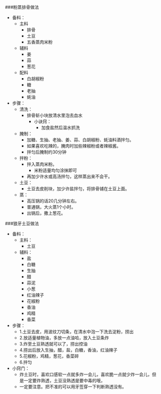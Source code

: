 ###粉蒸排骨做法
- 备料：
	- 主料
		- 排骨
		- 土豆
		- 五香蒸肉米粉
	- 辅料
		- 姜
		- 蒜
		- 葱花
	- 配料
		- 白胡椒粉
		- 糖
		- 老抽
		- 蚝油
- 步骤： 
	- 清洗：
		- 排骨斩小块放清水里泡去血水
			- 小诀窍：
				- 加食盐然后温水抓洗
	- 腌制：
		- 加糖、生抽、老抽、姜、蒜、白胡椒粉、蚝油料酒拌匀。
		- 如果喜欢吃辣的，腌肉时加些辣椒粉或者辣椒酱。
		- 拌匀后腌制约30分钟
	- 拌粉：
		- 拌入蒸肉米粉。
			- 米粉适量均匀涂抹即可
		- 再加少许水或高汤拌匀，这样蒸出来不会干。
	- 土豆：
		- 土豆去皮削块，加少许盐拌匀，将排骨铺在土豆上面。
	- 蒸：
		- 高压锅的话20几分钟左右。
		- 普通锅，大火蒸1个小时。
		- 出锅后，撒上葱花。

###狼牙土豆做法
- 备料：
	- 主料：
		- 土豆
	- 辅料：
		- 盐
		- 白糖
		- 生抽
		- 醋
		- 蒜泥
		- 小葱
		- 红油辣子
		- 花椒粉
		- 香油
		- 鸡精
		- 香菜
- 步骤：
	- 1.土豆去皮，用波纹刀切条，在清水中泡一下洗去淀粉，捞出  
	- 2.放适量植物油，多放一点油哈，放入土豆条炸
	- 3.炸至土豆熟透就可以了，捞出控油
	- 4.捞出后放入生抽，醋，盐，白糖，香油，红油辣子
	- 5.花椒粉，鸡精，葱花，香菜碎
	- 6.拌匀
- 小窍门：
	-  炸土豆时，喜欢口感软一点就多炸一会儿，喜欢脆一点就少炸一会儿，但是一定要炸熟透，土豆没熟透是要中毒的哦，
	-  一定要注意。把不准的可以用牙签穿一下判断熟透没有。